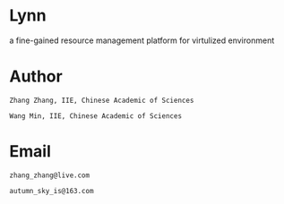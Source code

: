 Lynn
====
 a fine-gained resource management platform for virtulized environment


Author
====
    Zhang Zhang, IIE, Chinese Academic of Sciences

    Wang Min, IIE, Chinese Academic of Sciences


Email
====
    zhang_zhang@live.com

    autumn_sky_is@163.com

